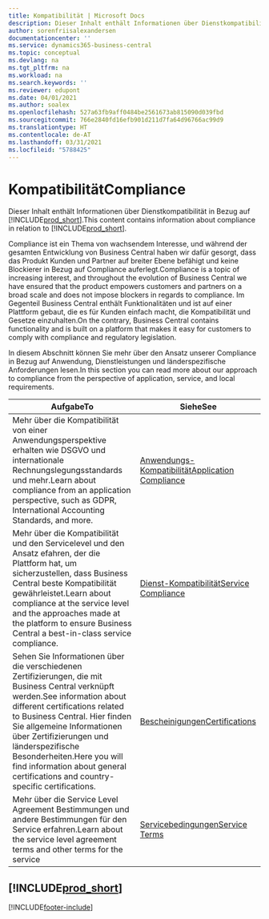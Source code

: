 ```yaml
---
title: Kompatibilität | Microsoft Docs
description: Dieser Inhalt enthält Informationen über Dienstkompatibilität in Bezug auf Business Central.
author: sorenfriisalexandersen
documentationcenter: ''
ms.service: dynamics365-business-central
ms.topic: conceptual
ms.devlang: na
ms.tgt_pltfrm: na
ms.workload: na
ms.search.keywords: ''
ms.reviewer: edupont
ms.date: 04/01/2021
ms.author: soalex
ms.openlocfilehash: 527a63fb9aff0484be2561673ab815090d039fbd
ms.sourcegitcommit: 766e2840fd16efb901d211d7fa64d96766ac99d9
ms.translationtype: HT
ms.contentlocale: de-AT
ms.lasthandoff: 03/31/2021
ms.locfileid: "5788425"
---
```

# <a name="compliance"></a><span data-ttu-id="34d6d-103">Kompatibilität</span><span class="sxs-lookup"><span data-stu-id="34d6d-103">Compliance</span></span>

<span data-ttu-id="34d6d-104">Dieser Inhalt enthält Informationen über Dienstkompatibilität in Bezug auf [!INCLUDE[prod_short](../includes/prod_short.md)].</span><span class="sxs-lookup"><span data-stu-id="34d6d-104">This content contains information about compliance in relation to [!INCLUDE[prod_short](../includes/prod_short.md)].</span></span>  

<span data-ttu-id="34d6d-105">Compliance ist ein Thema von wachsendem Interesse, und während der gesamten Entwicklung von Business Central haben wir dafür gesorgt, dass das Produkt Kunden und Partner auf breiter Ebene befähigt und keine Blockierer in Bezug auf Compliance auferlegt.</span><span class="sxs-lookup"><span data-stu-id="34d6d-105">Compliance is a topic of increasing interest, and throughout the evolution of Business Central we have ensured that the product empowers customers and partners on a broad scale and does not impose blockers in regards to compliance.</span></span> <span data-ttu-id="34d6d-106">Im Gegenteil Business Central enthält Funktionalitäten und ist auf einer Plattform gebaut, die es für Kunden einfach macht, die Kompatibilität und Gesetze einzuhalten.</span><span class="sxs-lookup"><span data-stu-id="34d6d-106">On the contrary, Business Central contains functionality and is built on a platform that makes it easy for customers to comply with compliance and regulatory legislation.</span></span>

<span data-ttu-id="34d6d-107">In diesem Abschnitt können Sie mehr über den Ansatz unserer Compliance in Bezug auf Anwendung, Dienstleistungen und länderspezifische Anforderungen lesen.</span><span class="sxs-lookup"><span data-stu-id="34d6d-107">In this section you can read more about our approach to compliance from the perspective of application, service, and local  requirements.</span></span>

|<span data-ttu-id="34d6d-108">**Aufgabe**</span><span class="sxs-lookup"><span data-stu-id="34d6d-108">**To**</span></span>|<span data-ttu-id="34d6d-109">**Siehe**</span><span class="sxs-lookup"><span data-stu-id="34d6d-109">**See**</span></span>|  
|------------|-------------|  
|<span data-ttu-id="34d6d-110">Mehr über die Kompatibilität von einer Anwendungsperspektive erhalten wie DSGVO und internationale Rechnungslegungsstandards und mehr.</span><span class="sxs-lookup"><span data-stu-id="34d6d-110">Learn about compliance from an application perspective, such as GDPR, International Accounting Standards, and more.</span></span>|[<span data-ttu-id="34d6d-111">Anwendungs-Kompatibilität</span><span class="sxs-lookup"><span data-stu-id="34d6d-111">Application Compliance</span></span>](compliance-application-compliance.md)|  
|<span data-ttu-id="34d6d-112">Mehr über die Kompatibilität und den Servicelevel und den Ansatz efahren, der die Plattform hat, um sicherzustellen, dass Business Central beste Kompatibilität gewährleistet.</span><span class="sxs-lookup"><span data-stu-id="34d6d-112">Learn about compliance at the service level and the approaches made at the platform to ensure Business Central a best-in-class service compliance.</span></span>|[<span data-ttu-id="34d6d-113">Dienst-Kompatibilität</span><span class="sxs-lookup"><span data-stu-id="34d6d-113">Service Compliance</span></span>](compliance-service-compliance.md)|  
|<span data-ttu-id="34d6d-114">Sehen Sie Informationen über die verschiedenen Zertifizierungen, die mit Business Central verknüpft werden.</span><span class="sxs-lookup"><span data-stu-id="34d6d-114">See information about different certifications related to Business Central.</span></span> <span data-ttu-id="34d6d-115">Hier finden Sie allgemeine Informationen über Zertifizierungen und länderspezifische Besonderheiten.</span><span class="sxs-lookup"><span data-stu-id="34d6d-115">Here you will find information about general certifications and country-specific certifications.</span></span>|[<span data-ttu-id="34d6d-116">Bescheinigungen</span><span class="sxs-lookup"><span data-stu-id="34d6d-116">Certifications</span></span>](compliance-certifications.md)|  
|<span data-ttu-id="34d6d-117">Mehr über die Service Level Agreement Bestimmungen und andere Bestimmungen für den Service erfahren.</span><span class="sxs-lookup"><span data-stu-id="34d6d-117">Learn about the service level agreement terms and other terms for the service</span></span>|[<span data-ttu-id="34d6d-118">Servicebedingungen</span><span class="sxs-lookup"><span data-stu-id="34d6d-118">Service Terms</span></span>](compliance-service-compliance.md#service-terms)|  

## [!INCLUDE[prod_short](../includes/free_trial_md.md)]  


[!INCLUDE[footer-include](../includes/footer-banner.md)]